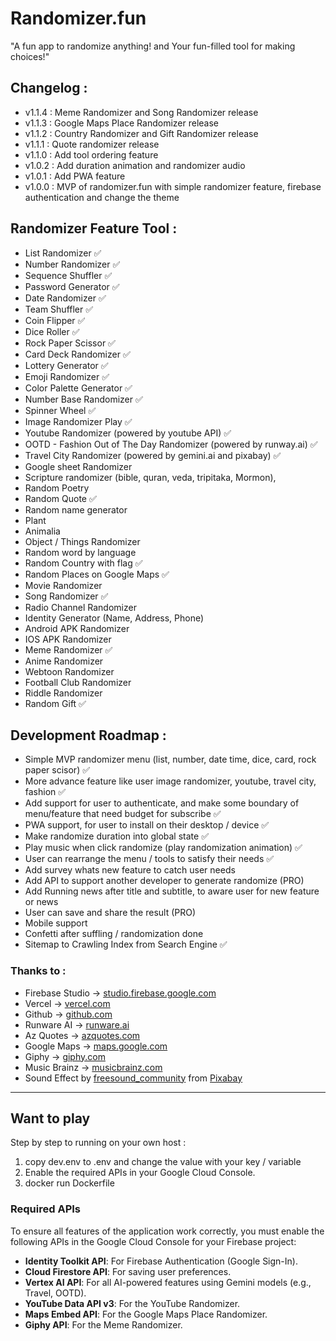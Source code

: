 # Randomizer.fun

"A fun app to randomize anything! and Your fun-filled tool for making choices!"

## Changelog :

- v1.1.4 : Meme Randomizer and Song Randomizer release
- v1.1.3 : Google Maps Place Randomizer release
- v1.1.2 : Country Randomizer and Gift Randomizer release
- v1.1.1 : Quote randomizer release
- v1.1.0 : Add tool ordering feature
- v1.0.2 : Add duration animation and randomizer audio
- v1.0.1 : Add PWA feature
- v1.0.0 : MVP of randomizer.fun with simple randomizer feature, firebase authentication and change the theme

## Randomizer Feature Tool :

- List Randomizer ✅
- Number Randomizer ✅
- Sequence Shuffler ✅
- Password Generator ✅
- Date Randomizer ✅
- Team Shuffler ✅
- Coin Flipper ✅
- Dice Roller ✅
- Rock Paper Scissor ✅
- Card Deck Randomizer ✅
- Lottery Generator ✅
- Emoji Randomizer ✅
- Color Palette Generator ✅
- Number Base Randomizer ✅
- Spinner Wheel ✅
- Image Randomizer Play ✅
- Youtube Randomizer (powered by youtube API) ✅
- OOTD - Fashion Out of The Day Randomizer (powered by runway.ai) ✅
- Travel City Randomizer (powered by gemini.ai and pixabay) ✅
- Google sheet Randomizer
- Scripture randomizer (bible, quran, veda, tripitaka, Mormon),
- Random Poetry
- Random Quote ✅
- Random name generator
- Plant
- Animalia
- Object / Things Randomizer
- Random word by language
- Random Country with flag ✅
- Random Places on Google Maps ✅
- Movie Randomizer
- Song Randomizer ✅
- Radio Channel Randomizer
- Identity Generator (Name, Address, Phone)
- Android APK Randomizer
- IOS APK Randomizer
- Meme Randomizer ✅
- Anime Randomizer
- Webtoon Randomizer
- Football Club Randomizer
- Riddle Randomizer
- Random Gift ✅

## Development Roadmap :

- Simple MVP randomizer menu (list, number, date time, dice, card, rock paper scisor) ✅
- More advance feature like user image randomizer, youtube, travel city, fashion ✅
- Add support for user to authenticate, and make some boundary of menu/feature that need budget for subscribe ✅
- PWA support, for user to install on their desktop / device ✅
- Make randomize duration into global state ✅
- Play music when click randomize (play randomization animation) ✅
- User can rearrange the menu / tools to satisfy their needs ✅
- Add survey whats new feature to catch user needs 
- Add API to support another developer to generate randomize (PRO) 
- Add Running news after title and subtitle, to aware user for new feature or news
- User can save and share the result (PRO)
- Mobile support
- Confetti after suffling / randomization done
- Sitemap to Crawling Index from Search Engine ✅

### Thanks to :

- Firebase Studio → [studio.firebase.google.com](https://studio.firebase.google.com)
- Vercel → [vercel.com](https://vercel.com)
- Github → [github.com](https://github.com)
- Runware AI → [runware.ai](https://runware.ai)
- Az Quotes → [azquotes.com](https://azquotes.com)
- Google Maps → [maps.google.com](https://maps.google.com)
- Giphy → [giphy.com](https://giphy.com)
- Music Brainz → [musicbrainz.com](https://musicbrainz.com)
- Sound Effect by [freesound_community](https://pixabay.com/id/users/freesound_community-46691455/?utm_source=link-attribution&utm_medium=referral&utm_campaign=music&utm_content=63590 "freesound_community") from [Pixabay](https://pixabay.com/sound-effects/037766-8039s-synth-67009/)


---
## Want to play

Step by step to running on your own host :

1.  copy dev.env to .env and change the value with your key / variable
2.  Enable the required APIs in your Google Cloud Console.
3.  docker run Dockerfile

### Required APIs

To ensure all features of the application work correctly, you must enable the following APIs in the Google Cloud Console for your Firebase project:

-   **Identity Toolkit API**: For Firebase Authentication (Google Sign-In).
-   **Cloud Firestore API**: For saving user preferences.
-   **Vertex AI API**: For all AI-powered features using Gemini models (e.g., Travel, OOTD).
-   **YouTube Data API v3**: For the YouTube Randomizer.
-   **Maps Embed API**: For the Google Maps Place Randomizer.
-   **Giphy API**: For the Meme Randomizer.

```
